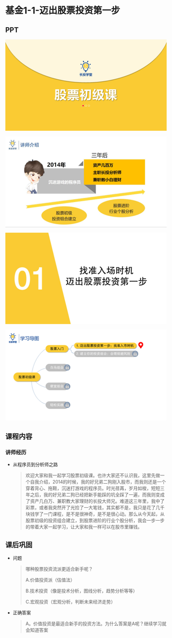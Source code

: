 # 基金1-1-迈出股票投资第一步

## PPT

![课程ppt](assets/1-1-1.jpeg)

![课程ppt](assets/1-1-2.jpeg)

![课程ppt](assets/1-1-3.jpeg)

![课程ppt](assets/1-1-4.jpeg)

## 课程内容

### 讲师经历

- 从程序员到分析师之路

  > 欢迎大家和我一起学习股票初级课。也许大家还不认识我，这里先做一个自我介绍，2014的时候，我的好兄弟二狗刚入股市，而我则还是一个穿着背心、拖鞋，沉迷打游戏的程序员。时光荏苒，岁月如梭，短短三年之后，我的好兄弟二狗已经把新手能踩的坑全踩了一遍，而我则变成了资产几白万、兼职教大家理财的长投大师兄。难道这三年里，我中了彩票，或者我突然开了光捡了一大笔钱，其实都不是，我只是花了几千块钱学了一门课程，是不是很神奇，是不是很心动。那么从今天起，从股票初级的投资组合建立，到股票进阶的行业个股分析，我会一步一步的带着大家一起学习，让大家和我一样可以在股市里赚钱。



## 课后巩固

- 问题

  > 哪种股票投资流派更适合新手呢？
  >
  > A.价值投资派（估值法）
  >
  > B.技术投资（像是投术分析，图线分析，趋势分析等等）
  >
  > C.宏观投资（宏观分析，判断未来经济走势）

- 正确答案

  > A。价值投资是最适合新手的投资方法。为什么答案是A呢？继续学习就会知道答案